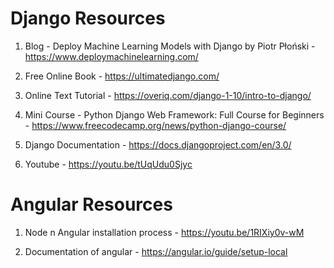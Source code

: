 Django Resources
==========================================

1. Blog - Deploy Machine Learning Models with Django by Piotr Płoński -https://www.deploymachinelearning.com/

2. Free Online Book - https://ultimatedjango.com/

3. Online Text Tutorial - https://overiq.com/django-1-10/intro-to-django/

4. Mini Course - Python Django Web Framework:
Full Course for Beginners - https://www.freecodecamp.org/news/python-django-course/

5. Django Documentation - https://docs.djangoproject.com/en/3.0/

6. Youtube - https://youtu.be/tUqUdu0Sjyc

Angular Resources
==========================================

1. Node n Angular installation process - https://youtu.be/1RIXiy0v-wM

2. Documentation of angular - https://angular.io/guide/setup-local
